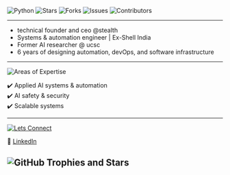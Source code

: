 ![Python](https://img.shields.io/badge/_Python-v3.12-F7C1D9?style=flat&logo=python&logoColor=FDF5E6&labelColor=8B5E83&logoSize=40)  ![Stars](https://img.shields.io/badge/Stars-2-FFF9C4?style=flat&labelColor=8B5E83&logo=github&logoColor=FDF5E6) ![Forks](https://img.shields.io/badge/Forks-0-C8E6C9?style=flat&labelColor=8B5E83&logo=github&logoColor=FDF5E6) 
![Issues](https://img.shields.io/badge/Issues-0-BBDEFB?style=flat&labelColor=8B5E83&logo=github&logoColor=FDF5E6) ![Contributors](https://img.shields.io/badge/Contributors-2-F8BBD0?style=flat&labelColor=8B5E83&logo=github&logoColor=FDF5E6)




---

- technical founder and ceo @stealth
- Systems & automation engineer | Ex-Shell India 
- Former AI researcher @ ucsc
- 6 years of designing automation, devOps, and software infrastructure  

---

![Areas of Expertise](https://img.shields.io/badge/Areas_of_Expertise-F7C1D9?style=flat&labelColor=8B5E83&logo=gear&logoColor=FDF5E6)


  ✔️ Applied AI systems & automation  
  ✔️ AI safety & security  
  ✔️ Scalable systems  

 
---

[![Lets Connect](https://img.shields.io/badge/Let’s_Connect-F7C1D9?style=flat&logo=googlechrome&logoColor=FDF5E6&labelColor=8B5E83)](mailto:founder@asterisai.org)

💼 [LinkedIn](https://www.linkedin.com/in/ananya-das-a3016059/)

## ![GitHub Trophies and Stars](https://img.shields.io/badge/GitHub_Trophies_&_Stars-F7C1D9?style=flat&labelColor=8B5E83&logo=github&logoColor=FDF5E6)


